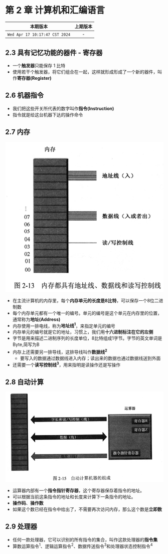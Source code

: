 # 第 2 章 计算机和汇编语言

|本期版本|上期版本|
|:---:|:---:|
`Wed Apr 17 10:17:47 CST 2024` | -

## 2.3 具有记忆功能的器件 - 寄存器

* 一个**触发器**只能保存 1 比特
* 使用若干个触发器，将它们组合在一起，这样就形成形成了一个新的器件，叫作**寄存器(Register)**

## 2.6 机器指令

* 我们把这些开关所代表的数字叫作**指令(Instruction)**
* 指令就是给这台机器下达的操作命令

## 2.7 内存

<img src="./01.png" />

* 在主流计算机的内存里，每个**内存单元的长度是8比特**，可以保存一个8位二进制数
* 每个内存单元都有一个唯一的编号。单元的编号是这个单元在内存里的位置，通常称为**地址(Address)**
* 内存使用一排电线，称为**地址线<sup>1</sup>**，来指定单元的编号
* 内存单元的编号就是它的地址，习惯上，我们用**十六进制标注在它的左侧**
* 字节是用来描述二进制序列的长度单位，8比特组成1字节。字节的英文单词是Byte,简写为B
* 内存上还需要另一排导线，这排导线叫作**数据线<sup>2<sup>**
	* 要写入的数据通过数据线进入内存；读出来的数据也通过数据线送到外面
* 还需要一个**读写控制线<sup>3</sup>**，用来指明是读操作还是写操作

## 2.8 自动计算

<img src="./02.png" />

* 运算器内部有一个**指令指针寄存器**，这个寄存器保存着指令的地址。
* 可以根据当前这条指令的地址和长度来计算下一条指令的地址。
* **操作码**、**操作数**
* 如果这个数已经在指令中给出了，不需要再次访问内存，那么这个数是**立即数**


## 2.9 处理器

* 任何一款处理器，它可以识别的所有指令的集合，叫作这款处理器的**指令集**
* 算数运算指令<sup>1</sup>、逻辑运算指令<sup>2</sup>、数据传送指令<sup>3</sup>和处理器状态控制指令<sup>4</sup>